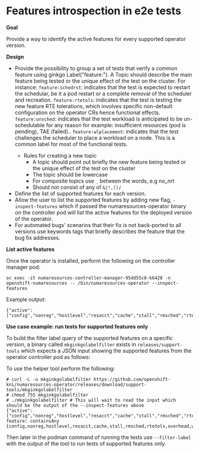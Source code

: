 Features introspection in e2e tests
======================================

**Goal**

Provide a way to identify the active features for every supported operator version.

**Design**

- Provide the possibility to group a set of tests that verify a common feature using ginkgo Label("feature:<topic>").
  A Topic should describe the main feature being tested or the unique effect of the test on the cluster. For instance:
  `feature:schedrst`: indicates that the test is expected to restart the schedular, be it a pod restart or a complete removal of the scheduler and recreation.
  `feature:rtetols`: indicates that the test is testing the new feature RTE tolerations, which involves specific non-default configuration on the operator CRs hence functional effects.
  `feature:unsched`: indicates that the test workload is anticipated to be un-schedulable for any reason for example: insufficient resources (pod is pending), TAE (failed)..
  `feature:wlplacement`: indicates that the test challenges the scheduler to place a workload on a node. This is a common label for most of the functional tests.
    - Rules for creating a new topic
        - A topic should point out briefly the new feature being tested or the unique effect of the test on the cluster
        - The topic should be lowercase
        - For composite topics use `_` between the words, e.g no_nrt
        - Should not consist of any of `&|!,()/`
- Define the list of supported features for each version.
- Allow the user to list the supported features by adding new flag, `-inspect-features` which if passed the numaresources-operator binary on the controller pod will list the active features for the deployed version of the operator.
- For automated bugs' scenarios that their fix is not back-ported to all versions use keywords tags that briefly describes the feature that the bug fix addresses.

**List active features**

Once the operator is installed, perform the following on the controller manager pod:

```azure
oc exec -it numaresources-controller-manager-95dd55c6-k6428 -n openshift-numaresources -- /bin/numaresources-operator --inspect-features
 ```

Example output:
```
{"active":["config","nonreg","hostlevel","resacct","cache","stall","rmsched","rtetols","overhead","wlplacement","unsched","nonrt","taint","nodelabel","byres","tmpol"]}
```

**Use case example: run tests for supported features only**

To build the filter label query of the supported features on a specific version, a binary called `mkginkgolabelfilter` exists in `releases/support-tools` which expects a JSON input showing the supported features from the operator controller pod as follows:

To use the helper tool perform the following:

```
# curl -L -o mkginkgolabelfilter https://github.com/openshift-kni/numaresources-operator/releases/download/support-tools/mkginkgolabelfilter
# chmod 755 mkginkgolabelfilter
# ./mkginkgolabelfilter # This will wait to read the input which should be the output of the --inspect-features above
{"active":["config","nonreg","hostlevel","resacct","cache","stall","rmsched","rtetols","overhead","wlplacement","unsched","nonrt","taint","nodelabel","byres","tmpol"]}
feature: containsAny {config,nonreg,hostlevel,resacct,cache,stall,rmsched,rtetols,overhead,wlplacement,unsched,nonrt,taint,nodelabel,byres,tmpol}
```

Then later in the podman command of running the tests use `--filter-label` with the output of the tool to run tests of supported features only.  